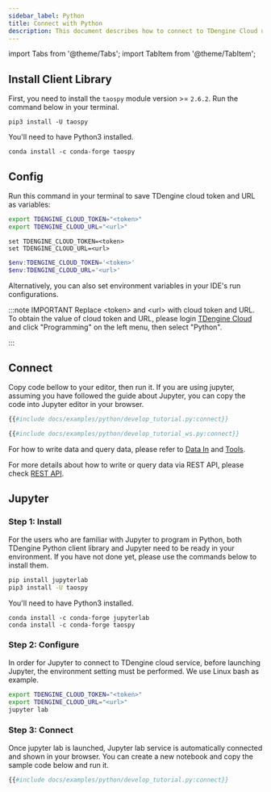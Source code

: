 ```yaml
---
sidebar_label: Python
title: Connect with Python
description: This document describes how to connect to TDengine Cloud using the Python client library.
---
```


<!-- exclude -->
import Tabs from '@theme/Tabs';
import TabItem from '@theme/TabItem';

<!-- exclude-end -->
## Install Client Library

First, you need to install the `taospy` module version >= `2.6.2`. Run the command below in your terminal.

<Tabs defaultValue="pip" groupID="package">
<TabItem value="pip" label="pip">

```
pip3 install -U taospy
```
You'll need to have Python3 installed.

</TabItem>
<TabItem value="conda" label="conda">

```
conda install -c conda-forge taospy
```

</TabItem>
</Tabs>

## Config

Run this command in your terminal to save TDengine cloud token and URL as variables:

<Tabs defaultValue="bash">
<TabItem value="bash" label="Bash">

```bash
export TDENGINE_CLOUD_TOKEN="<token>"
export TDENGINE_CLOUD_URL="<url>"
```

</TabItem>
<TabItem value="cmd" label="CMD">

```shell
set TDENGINE_CLOUD_TOKEN=<token>
set TDENGINE_CLOUD_URL=<url>
```

</TabItem>
<TabItem value="powershell" label="Powershell">

```powershell
$env:TDENGINE_CLOUD_TOKEN='<token>'
$env:TDENGINE_CLOUD_URL='<url>'
```

</TabItem>
</Tabs>


Alternatively, you can also set environment variables in your IDE's run configurations.


<!-- exclude -->
:::note IMPORTANT
Replace  &lt;token&gt; and &lt;url&gt; with cloud token and URL.
To obtain the value of cloud token and URL, please login [TDengine Cloud](https://cloud.tdengine.com) and click "Programming" on the left menu, then select "Python".

:::
<!-- exclude-end -->

## Connect

Copy code bellow to your editor, then run it. If you are using jupyter, assuming you have followed the guide about Jupyter, you can copy the code into Jupyter editor in your browser.

<Tabs defaultValue="rest">
<TabItem value="rest" label="REST">

```python
{{#include docs/examples/python/develop_tutorial.py:connect}}
```

</TabItem>
<TabItem value="websocket" label="WebSocket">

```python
{{#include docs/examples/python/develop_tutorial_ws.py:connect}}
```

</TabItem>
</Tabs>

For how to write data and query data, please refer to [Data In](https://docs.tdengine.com/cloud/data-in/) and [Tools](https://docs.tdengine.com/cloud/tools/).

For more details about how to write or query data via REST API, please check [REST API](https://docs.tdengine.com/cloud/programming/connector/rest-api/).

## Jupyter

### Step 1: Install

For the users who are familiar with Jupyter to program in Python, both TDengine Python client library and Jupyter need to be ready in your environment. If you have not done yet, please use the commands below to install them.

<Tabs defaultValue="pip" groupID="package">
<TabItem value="pip" label="pip">

```bash
pip install jupyterlab
pip3 install -U taospy
```

You'll need to have Python3 installed.

</TabItem>
<TabItem value="conda" label="conda">

```
conda install -c conda-forge jupyterlab
conda install -c conda-forge taospy
```

</TabItem>
</Tabs>

### Step 2: Configure

In order for Jupyter to connect to TDengine cloud service, before launching Jupyter, the environment setting must be performed. We use Linux bash as example.

```bash
export TDENGINE_CLOUD_TOKEN="<token>"
export TDENGINE_CLOUD_URL="<url>"
jupyter lab
```

### Step 3: Connect

Once jupyter lab is launched, Jupyter lab service is automatically connected and shown in your browser. You can create a new notebook and copy the sample code below and run it.

```python
{{#include docs/examples/python/develop_tutorial.py:connect}}
```

